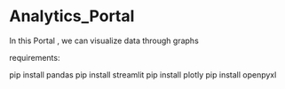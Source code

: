 # Analytics_Portal
In this Portal , we can visualize data through graphs

requirements:

pip install pandas pip install streamlit pip install plotly pip install openpyxl
